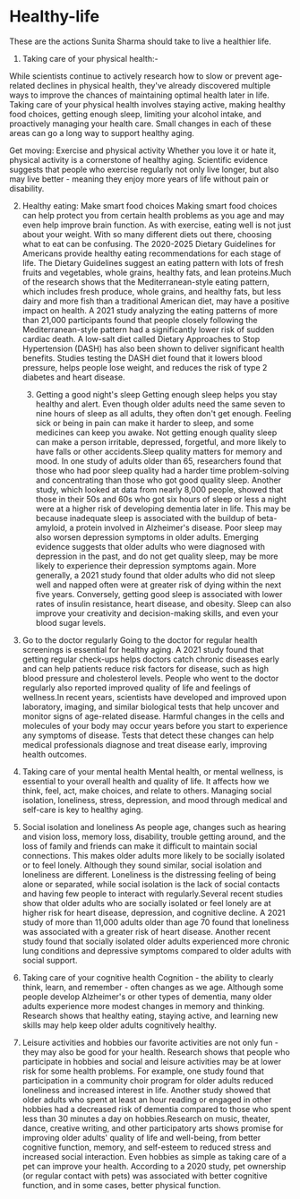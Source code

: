 # Healthy-life
These are the actions Sunita Sharma should take to live a healthier life.

1. Taking care of your physical health:- 

While scientists continue to actively research how to slow or prevent age-related declines in physical health, they've already discovered multiple ways to improve the chances of maintaining optimal health later in life. Taking care of your physical health involves staying active, making healthy food choices, getting enough sleep, limiting your alcohol intake, and proactively managing your health care. Small changes in each of these areas can go a long way to support healthy aging.

Get moving: Exercise and physical activity
Whether you love it or hate it, physical activity is a cornerstone of healthy aging. Scientific evidence suggests that people who exercise regularly not only live longer, but also may live better - meaning they enjoy more years of life without pain or disability.

2. Healthy eating: Make smart food choices
Making smart food choices can help protect you from certain health problems as you age and may even help improve brain function. As with exercise, eating well is not just about your weight. With so many different diets out there, choosing what to eat can be confusing. The 2020-2025 Dietary Guidelines for Americans provide healthy eating recommendations for each stage of life. The Dietary Guidelines suggest an eating pattern with lots of fresh fruits and vegetables, whole grains, healthy fats, and lean proteins.Much of the research shows that the Mediterranean-style eating pattern, which includes fresh produce, whole grains, and healthy fats, but less dairy and more fish than a traditional American diet, may have a positive impact on health. A 2021 study analyzing the eating patterns of more than 21,000 participants found that people closely following the Mediterranean-style pattern had a significantly lower risk of sudden cardiac death. A low-salt diet called Dietary Approaches to Stop Hypertension (DASH) has also been shown to deliver significant health benefits. Studies testing the DASH diet found that it lowers blood pressure, helps people lose weight, and reduces the risk of type 2 diabetes and heart disease.

	3. Getting a good night's sleep
Getting enough sleep helps you stay healthy and alert. Even though older adults need the same seven to nine hours of sleep as all adults, they often don't get enough. Feeling sick or being in pain can make it harder to sleep, and some medicines can keep you awake. Not getting enough quality sleep can make a person irritable, depressed, forgetful, and more likely to have falls or other accidents.Sleep quality matters for memory and mood. In one study of adults older than 65, researchers found that those who had poor sleep quality had a harder time problem-solving and concentrating than those who got good quality sleep. Another study, which looked at data from nearly 8,000 people, showed that those in their 50s and 60s who got six hours of sleep or less a night were at a higher risk of developing dementia later in life. This may be because inadequate sleep is associated with the buildup of beta-amyloid, a protein involved in Alzheimer's disease. Poor sleep may also worsen depression symptoms in older adults. Emerging evidence suggests that older adults who were diagnosed with depression in the past, and do not get quality sleep, may be more likely to experience their depression symptoms again. More generally, a 2021 study found that older adults who did not sleep well and napped often were at greater risk of dying within the next five years. Conversely, getting good sleep is associated with lower rates of insulin resistance, heart disease, and obesity. Sleep can also improve your creativity and decision-making skills, and even your blood sugar levels.


4. Go to the doctor regularly
Going to the doctor for regular health screenings is essential for healthy aging. A 2021 study found that getting regular check-ups helps doctors catch chronic diseases early and can help patients reduce risk factors for disease, such as high blood pressure and cholesterol levels. People who went to the doctor regularly also reported improved quality of life and feelings of wellness.In recent years, scientists have developed and improved upon laboratory, imaging, and similar biological tests that help uncover and monitor signs of age-related disease. Harmful changes in the cells and molecules of your body may occur years before you start to experience any symptoms of disease. Tests that detect these changes can help medical professionals diagnose and treat disease early, improving health outcomes.

5. Taking care of your mental health
Mental health, or mental wellness, is essential to your overall health and quality of life. It affects how we think, feel, act, make choices, and relate to others. Managing social isolation, loneliness, stress, depression, and mood through medical and self-care is key to healthy aging.

6. Social isolation and loneliness
As people age, changes such as hearing and vision loss, memory loss, disability, trouble getting around, and the loss of family and friends can make it difficult to maintain social connections. This makes older adults more likely to be socially isolated or to feel lonely. Although they sound similar, social isolation and loneliness are different. Loneliness is the distressing feeling of being alone or separated, while social isolation is the lack of social contacts and having few people to interact with regularly.Several recent studies show that older adults who are socially isolated or feel lonely are at higher risk for heart disease, depression, and cognitive decline. A 2021 study of more than 11,000 adults older than age 70 found that loneliness was associated with a greater risk of heart disease. Another recent study found that socially isolated older adults experienced more chronic lung conditions and depressive symptoms compared to older adults with social support.

7. Taking care of your cognitive health
Cognition - the ability to clearly think, learn, and remember - often changes as we age. Although some people develop Alzheimer's or other types of dementia, many older adults experience more modest changes in memory and thinking. Research shows that healthy eating, staying active, and learning new skills may help keep older adults cognitively healthy.

8. Leisure activities and hobbies
our favorite activities are not only fun - they may also be good for your health. Research shows that people who participate in hobbies and social and leisure activities may be at lower risk for some health problems. For example, one study found that participation in a community choir program for older adults reduced loneliness and increased interest in life. Another study showed that older adults who spent at least an hour reading or engaged in other hobbies had a decreased risk of dementia compared to those who spent less than 30 minutes a day on hobbies.Research on music, theater, dance, creative writing, and other participatory arts shows promise for improving older adults' quality of life and well-being, from better cognitive function, memory, and self-esteem to reduced stress and increased social interaction. Even hobbies as simple as taking care of a pet can improve your health. According to a 2020 study, pet ownership (or regular contact with pets) was associated with better cognitive function, and in some cases, better physical function.

